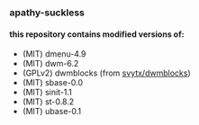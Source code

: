 ### apathy-suckless
#### this repository contains modified versions of:

* (MIT)   dmenu-4.9
* (MIT)   dwm-6.2
* (GPLv2) dwmblocks (from [svytx/dwmblocks](https://gitlab.com/svytx/dwmblocks))
* (MIT)   sbase-0.0
* (MIT)   sinit-1.1
* (MIT)   st-0.8.2
* (MIT)   ubase-0.1
